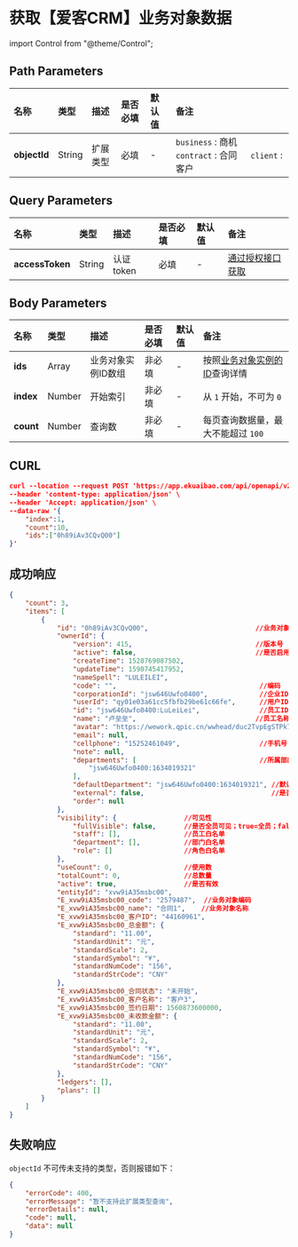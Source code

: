 # 获取【爱客CRM】业务对象数据

import Control from "@theme/Control";

<Control
method="POST"
url="/api/openapi/v2/extension/IKCRM/object/`objectId`/search"
/>

## Path Parameters

| 名称 | 类型 | 描述 | 是否必填 | 默认值 | 备注 |
| :--- | :--- | :--- | :--- |:--- | :--- |
| **objectId** | String  | 扩展类型 | 必填 | - | `business` : 商机 &emsp; `contract` : 合同 &emsp; `client` : 客户 |

## Query Parameters

| 名称 | 类型 | 描述 | 是否必填 | 默认值 | 备注 |
| :--- | :--- | :--- | :--- |:--- | :--- |
| **accessToken** | String | 认证token | 必填 | - | [通过授权接口获取](/docs/open-api/getting-started/auth) |


## Body Parameters

| 名称 | 类型 | 描述 | 是否必填 | 默认值 | 备注 |
| :--- | :--- | :--- | :--- |:--- | :--- |
| **ids**   | Array  | 业务对象实例ID数组 | 非必填 | - | 按照[业务对象实例的ID](/docs/open-api/datalink/get-entity-info)查询详情 |
| **index** | Number |  开始索引           | 非必填 | - | 从 `1` 开始，不可为 `0` |
| **count** | Number |  查询数             | 非必填 | - | 每页查询数据量，最大不能超过 `100` |

## CURL
```json
curl --location --request POST 'https://app.ekuaibao.com/api/openapi/v2/extension/IKCRM/object/contract/search?accessToken=Ts0byCA-_A4M00' \
--header 'content-type: application/json' \
--header 'Accept: application/json' \
--data-raw '{
    "index":1,
    "count":10,
    "ids":["0h89iAv3CQvQ00"]
}'
```

## 成功响应
```json
{
    "count": 3,
    "items": [
        {
            "id": "0h89iAv3CQvQ00",                           //业务对象ID
            "ownerId": {
                "version": 415,                               //版本号
                "active": false,                              //是否启用
                "createTime": 1528769087502,
                "updateTime": 1590745417952,
                "nameSpell": "LULEILEI",
                "code": "",                                    //编码
                "corporationId": "jsw646Uwfo0400",             //企业ID
                "userId": "qy01e03a61cc5fbfb29be61c66fe",      //用户ID
                "id": "jsw646Uwfo0400:LuLeiLei",               //员工ID
                "name": "卢垒垒",                              //员工名称
                "avatar": "https://wework.qpic.cn/wwhead/duc2TvpEgSTPk74IwG7BsibLvVBr0clKgKjaZWudCpfR5hEpibyFMTQx6Bc1TlbLgicAMWkPq4FYLE/0",
                "email": null,
                "cellphone": "15252461049",                    //手机号
                "note": null,
                "departments": [                               //所属部门
                    "jsw646Uwfo0400:1634019321"
                ],
                "defaultDepartment": "jsw646Uwfo0400:1634019321", //默认部门
                "external": false,                                //是否外部员工
                "order": null
            },
            "visibility": {                 //可见性
                "fullVisible": false,       //是否全员可见；true=全员；false=部门员工可见
                "staff": [],                //员工白名单
                "department": [],           //部门白名单
                "role": []                  //角色白名单
            },
            "useCount": 0,                  //使用数
            "totalCount": 0,                //总数量
            "active": true,                 //是否有效
            "entityId": "xvw9iA35msbc00",
            "E_xvw9iA35msbc00_code": "2579487",  //业务对象编码
            "E_xvw9iA35msbc00_name": "合同1",    //业务对象名称
            "E_xvw9iA35msbc00_客户ID": "44160961",
            "E_xvw9iA35msbc00_总金额": {
                "standard": "11.00",
                "standardUnit": "元",
                "standardScale": 2,
                "standardSymbol": "¥",
                "standardNumCode": "156",
                "standardStrCode": "CNY"
            },
            "E_xvw9iA35msbc00_合同状态": "未开始",
            "E_xvw9iA35msbc00_客户名称": "客户3",
            "E_xvw9iA35msbc00_签约日期": 1560873600000,
            "E_xvw9iA35msbc00_未收款金额": {
                "standard": "11.00",
                "standardUnit": "元",
                "standardScale": 2,
                "standardSymbol": "¥",
                "standardNumCode": "156",
                "standardStrCode": "CNY"
            },
            "ledgers": [],
            "plans": []
        }
    ]
}
```

## 失败响应
`objectId` 不可传未支持的类型，否则报错如下：
```json
{
    "errorCode": 400,
    "errorMessage": "暂不支持此扩展类型查询",
    "errorDetails": null,
    "code": null,
    "data": null
}
```

